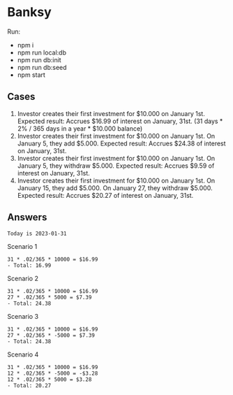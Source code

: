 # Banksy

Run:
- npm i
- npm run local:db
- npm run db:init
- npm run db:seed
- npm start


## Cases
1. Investor creates their first investment for $10.000 on January 1st.
   Expected result: Accrues $16.99 of interest on January, 31st.
   (31 days * 2% / 365 days in a year * $10.000 balance)
2. Investor creates their first investment for $10.000 on January 1st.
   On January 5, they add $5.000.
   Expected result: Accrues $24.38 of interest on January, 31st.
3. Investor creates their first investment for $10.000 on January 1st.
   On January 5, they withdraw $5.000.
   Expected result: Accrues $9.59 of interest on January, 31st.
4. Investor creates their first investment for $10.000 on January 1st.
   On January 15, they add $5.000.
   On January 27, they withdraw $5.000.
   Expected result: Accrues $20.27 of interest on January, 31st.


## Answers
`Today is 2023-01-31`

Scenario 1
```
31 * .02/365 * 10000 = $16.99
- Total: 16.99
```

Scenario 2
```
31 * .02/365 * 10000 = $16.99
27 * .02/365 * 5000 = $7.39
- Total: 24.38
```

Scenario 3
```
31 * .02/365 * 10000 = $16.99
27 * .02/365 * -5000 = $7.39
- Total: 24.38
```

Scenario 4
```
31 * .02/365 * 10000 = $16.99
12 * .02/365 * -5000 = -$3.28
12 * .02/365 * 5000 = $3.28
- Total: 20.27
```
